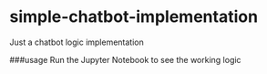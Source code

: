 # simple-chatbot-implementation
Just a chatbot logic implementation

###usage
Run the Jupyter Notebook to see the working logic
